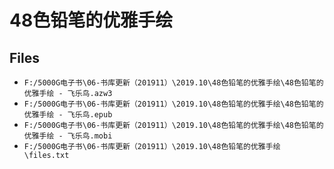 # 48色铅笔的优雅手绘

## Files

- `F:/5000G电子书\06-书库更新（201911）\2019.10\48色铅笔的优雅手绘\48色铅笔的优雅手绘 - 飞乐鸟.azw3`
- `F:/5000G电子书\06-书库更新（201911）\2019.10\48色铅笔的优雅手绘\48色铅笔的优雅手绘 - 飞乐鸟.epub`
- `F:/5000G电子书\06-书库更新（201911）\2019.10\48色铅笔的优雅手绘\48色铅笔的优雅手绘 - 飞乐鸟.mobi`
- `F:/5000G电子书\06-书库更新（201911）\2019.10\48色铅笔的优雅手绘\files.txt`
